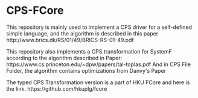 # CPS-FCore
<p>This repository is mainly used to implement a CPS driver for a self-defined simple language, and the algorithm is described in this paper<a> http://www.brics.dk/RS/01/49/BRICS-RS-01-49.pdf</a></p>

<p>This repository also implements a CPS transformation for SystemF according to the algorithm described in Paper: <a>https://www.cs.princeton.edu/~dpw/papers/tal-toplas.pdf</a> And in CPS File Folder, the algorithm contains optimizations from Danvy's Paper</p>
<p>The typed CPS Transformation version is a part of HKU FCore and here is the link. <a> https://github.com/hkuplg/fcore </a> </p>
